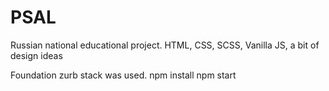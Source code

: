# PSAL
Russian national educational project. HTML, CSS, SCSS, Vanilla JS, a bit of design ideas

Foundation zurb stack was used. 
npm install
npm start
